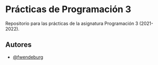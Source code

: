 # Prácticas de Programación 3
Repositorio para las prácticas de la asignatura Programación 3 (2021-2022).

## Autores
- [@fwendeburg](https://www.github.com/fwendeburg)

